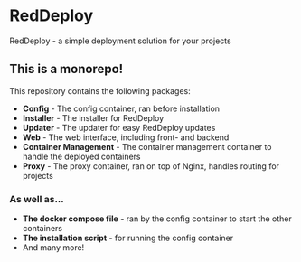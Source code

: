 # RedDeploy

RedDeploy - a simple deployment solution for your projects

## This is a monorepo!

This repository contains the following packages:

- **Config** - The config container, ran before installation
- **Installer** - The installer for RedDeploy
- **Updater** - The updater for easy RedDeploy updates
- **Web** - The web interface, including front- and backend
- **Container Management** - The container management container to handle the deployed containers
- **Proxy** - The proxy container, ran on top of Nginx, handles routing for projects

### As well as...

- **The docker compose file** - ran by the config container to start the other containers
- **The installation script** - for running the config container
- And many more!
